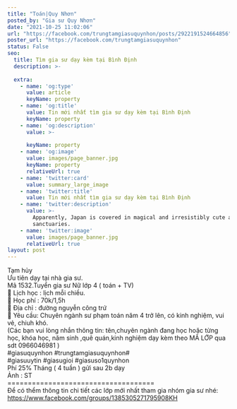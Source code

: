 ```yaml
---
title: "Toán|Quy Nhơn"
posted_by: "Gia sư Quy Nhơn"
date: "2021-10-25 11:02:06"
url: "https://facebook.com/trungtamgiasuquynhon/posts/2922191524664856"
poster_url: "https://facebook.com/trungtamgiasuquynhon"
status: False
seo:
  title: Tìm gia sư dạy kèm tại Bình Định
  description: >-
    
  extra:
    - name: 'og:type'
      value: article
      keyName: property
    - name: 'og:title'
      value: Tin mới nhất tìm gia sư dạy kèm tại Bình Định
      keyName: property
    - name: 'og:description'
      value: >-
        
      keyName: property
    - name: 'og:image'
      value: images/page_banner.jpg
      keyName: property
      relativeUrl: true
    - name: 'twitter:card'
      value: summary_large_image
    - name: 'twitter:title'
      value: Tin mới nhất tìm gia sư dạy kèm tại Bình Định
    - name: 'twitter:description'
      value: >-
        Apparently, Japan is covered in magical and irresistibly cute animal
        sanctuaries.
    - name: 'twitter:image'
      value: images/page_banner.jpg
      relativeUrl: true
layout: post
---
```

Tạm hủy<br>Ưu tiên dạy tại nhà gia sư.<br>Mã 1532.Tuyển gia sư Nữ lớp 4 ( toán + TV)<br>🧐 Lịch học : lịch mỗi chiều.<br>🧐 Học phí : 70k/1,5h<br>🧐 Địa chỉ : đường nguyễn công trứ<br>🧐 Yêu cầu: Chuyên ngành sư phạm toán năm 4 trở lên, có kinh nghiệm, vui vẻ, chiuh khó.<br>(Các bạn vui lòng nhắn thông tin: tên,chuyên ngành đang học hoặc từng học, khóa học, năm sinh ,quê quán,kinh nghiệm dạy kèm theo MÃ LỚP qua sdt 0966046981 )<br>#giasuquynhon #trungtamgiasuquynhon#<br>#giasuuytin #giasugioi #giasuso1quynhon<br>Phí 25% Tháng ( 4 tuần ) gửi sau 2b dạy<br>Ảnh : ST<br>====================================<br>Để có thểm thông tin chi tiết các lớp mới nhất tham gia nhóm gia sư nhé: https://www.facebook.com/groups/1385305271795908KH
